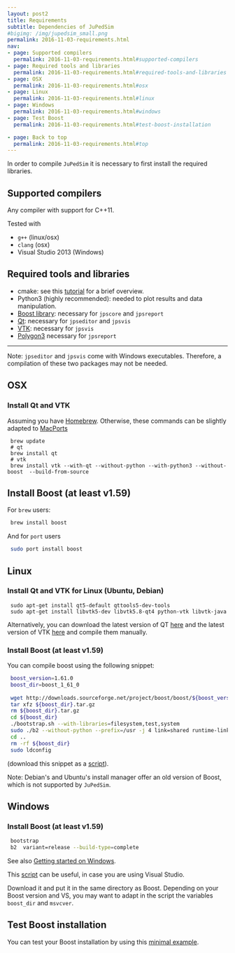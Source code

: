```yaml
---
layout: post2
title: Requirements
subtitle: Dependencies of JuPedSim
#bigimg: /img/jupedsim_small.png
permalink: 2016-11-03-requirements.html
nav:
- page: Supported compilers
  permalink: 2016-11-03-requirements.html#supported-compilers
- page: Required tools and libraries
  permalink: 2016-11-03-requirements.html#required-tools-and-libraries
- page: OSX
  permalink: 2016-11-03-requirements.html#osx
- page: Linux
  permalink: 2016-11-03-requirements.html#linux
- page: Windows
  permalink: 2016-11-03-requirements.html#windows
- page: Test Boost
  permalink: 2016-11-03-requirements.html#test-boost-installation

- page: Back to top
  permalink: 2016-11-03-requirements.html#top
---
```


In order to compile `JuPedSim` it is necessary to first install the required libraries. 

## Supported compilers

Any compiler with support for C++11. 

Tested with   

- `g++` (linux/osx)
- `clang` (osx)
- Visual Studio 2013 (Windows)

## Required tools and libraries

- cmake: see this [tutorial](https://www.johnlamp.net/cmake-tutorial-1-getting-started.html) for a brief overview.
- Python3 (highly recommended): needed to plot results and data manipulation.
- [Boost library](http://www.boost.org/): necessary for `jpscore` and `jpsreport`
- [Qt](https://www.qt.io/): necessary for `jpseditor` and `jpsvis`
- [VTK](http://www.vtk.org/): necessary for `jpsvis`
- [Polygon3](https://www.j-raedler.de/projects/polygon/) necessary for `jpsreport`

***

Note:
`jpseditor` and `jpsvis` come with Windows executables.
Therefore, a compilation of these two packages may not be needed.

## OSX

### Install Qt and VTK

Assuming you have [Homebrew](http://brew.sh/). Otherwise, these commands 
can be slightly adapted to [MacPorts](https://www.macports.org/)

```
 brew update
 # qt
 brew install qt
 # vtk
 brew install vtk --with-qt --without-python --with-python3 --without-boost  --build-from-source
```

## Install Boost (at least v1.59)

For `brew` users:

```bash
 brew install boost
```

And for `port` users

```bash
 sudo port install boost 
```


## Linux 

### Install Qt and VTK  for Linux (Ubuntu, Debian)

```
 sudo apt-get install qt5-default qttools5-dev-tools
 sudo apt-get install libvtk5-dev libvtk5.8-qt4 python-vtk libvtk-java
```

Alternatively, you can download the latest version of QT [here](https://www.qt.io/download/)
and the latest version of VTK [here](http://www.vtk.org/download/) and compile them manually.


### Install Boost (at least v1.59)

You can compile boost using the following snippet:

```bash
 boost_version=1.61.0
 boost_dir=boost_1_61_0
 
 wget http://downloads.sourceforge.net/project/boost/boost/${boost_version}/${boost_dir}.tar.gz
 tar xfz ${boost_dir}.tar.gz
 rm ${boost_dir}.tar.gz
 cd ${boost_dir}
 ./bootstrap.sh --with-libraries=filesystem,test,system
 sudo ./b2 --without-python --prefix=/usr -j 4 link=shared runtime-link=shared install
 cd ..
 rm -rf ${boost_dir}
 sudo ldconfig
```

(download this snippet as a [script](https://gitlab.version.fz-juelich.de/jupedsim/jpscore/snippets/7)).


Note: Debian's and Ubuntu's install manager offer an old version of Boost, which is not supported by `JuPedSim`.



## Windows 

### Install Boost (at least v1.59)

```bash
 bootstrap
 b2  variant=release --build-type=complete 
```

See also [Getting started on Windows](http://www.boost.org/doc/libs/1_65_1/more/getting_started/windows.html).

This [script](https://gitlab.version.fz-juelich.de/jupedsim/jpscore/snippets/18) can be useful, in case you are using
Visual Studio.

Download it and put it in the same directory as Boost. Depending on your Boost version and VS, 
you may want to adapt in the script the variables `boost_dir` and `msvcver`.


## Test Boost installation 

You can test your Boost installation by using this [minimal example](2016-11-04-boost.html).
